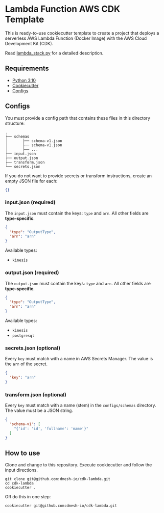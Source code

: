 # Lambda Function AWS CDK Template

This is ready-to-use cookiecutter template to create a project that deploys a serverless AWS Lambda Function (Docker
Image) with the AWS Cloud Development Kit (CDK).

Read [lambda_stack.py](%7B%7Bcookiecutter.REPO_NAME%7D%7D%2Flambda_stack.py) for a detailed description.

## Requirements

- [Python 3.10](https://www.python.org/downloads/)
- [Cookiecutter](https://github.com/cookiecutter/cookiecutter)
- [Configs](#configs)

## Configs

You must provide a config path that contains these files in this directory structure:

```text
.
├── schemas
│       ├── schema-v1.json
│       ├── schema-v1.json
│       ├── ...
├── input.json
├── output.json
├── transform.json
└── secrets.json
```

If you do not want to provide secrets or transform instructions, create an empty JSON file for each:

```json
{}
```

### input.json (required)

The `input.json` must contain the keys: `type` and `arn`.
All other fields are **type-specific**.

```json
{
  "type": "OutputType",
  "arn": "arn"
}
```

Available types:

- `kinesis`

### output.json (required)

The `output.json` must contain the keys: `type` and `arn`.
All other fields are **type-specific**.

```json
{
  "type": "OutputType",
  "arn": "arn"
}
```

Available types:

- `kinesis`
- `postgresql`

### secrets.json (optional)

Every `key` must match with a name in AWS Secrets Manager.
The value is the `arn` of the secret.

```json
{
  "key": "arn"
}
```

### transform.json (optional)

Every `key` must match with a name (stem) in the `configs/schemas` directory.
The value must be a JSON string.

```json
{
  "schema-v1": [
    "{'id': 'id', 'fullname': 'name'}"
  ]
}
```

## How to use

Clone and change to this repository. Execute cookiecutter and follow the input directions.

```shell
git clone git@github.com:dmesh-io/cdk-lambda.git
cd cdk-lambda
cookiecutter .
```

OR do this in one step:

```shell
cookiecutter git@github.com:dmesh-io/cdk-lambda.git
```
